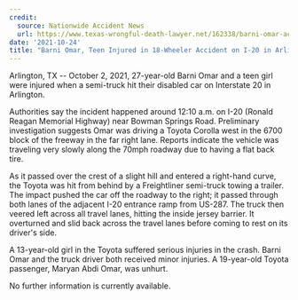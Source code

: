 ```yaml
---
credit:
  source: Nationwide Accident News
  url: https://www.texas-wrongful-death-lawyer.net/162338/barni-omar-accident-i20-arlington-tx.htm
date: '2021-10-24'
title: "Barni Omar, Teen Injured in 18-Wheeler Accident on I-20 in Arlington, TX"
---
```

Arlington, TX -- October 2, 2021, 27-year-old Barni Omar and a teen girl were injured when a semi-truck hit their disabled car on Interstate 20 in Arlington.

Authorities say the incident happened around 12:10 a.m. on I-20 (Ronald Reagan Memorial Highway) near Bowman Springs Road. Preliminary investigation suggests Omar was driving a Toyota Corolla west in the 6700 block of the freeway in the far right lane. Reports indicate the vehicle was traveling very slowly along the 70mph roadway due to having a flat back tire.

As it passed over the crest of a slight hill and entered a right-hand curve, the Toyota was hit from behind by a Freightliner semi-truck towing a trailer. The impact pushed the car off the roadway to the right; it passed through both lanes of the adjacent I-20 entrance ramp from US-287. The truck then veered left across all travel lanes, hitting the inside jersey barrier. It overturned and slid back across the travel lanes before coming to rest on its driver's side.

A 13-year-old girl in the Toyota suffered serious injuries in the crash. Barni Omar and the truck driver both received minor injuries. A 19-year-old Toyota passenger, Maryan Abdi Omar, was unhurt.

No further information is currently available.
